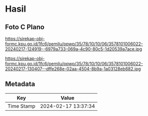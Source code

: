 # Hasil

## Foto C Plano

https://sirekap-obj-formc.kpu.go.id/1fc6/pemilu/ppwp/35/78/10/10/06/3578101006022-20240217-124919--6979a733-069a-4c90-80c5-1d20539a7ace.jpg

https://sirekap-obj-formc.kpu.go.id/1fc6/pemilu/ppwp/35/78/10/10/06/3578101006022-20240217-130407--dffe268e-02aa-4504-8b9a-1a03128eb682.jpg


## Metadata

| Key        | Value               |
| ---------- | ------------------- |
| Time Stamp | 2024-02-17 13:37:34 |



